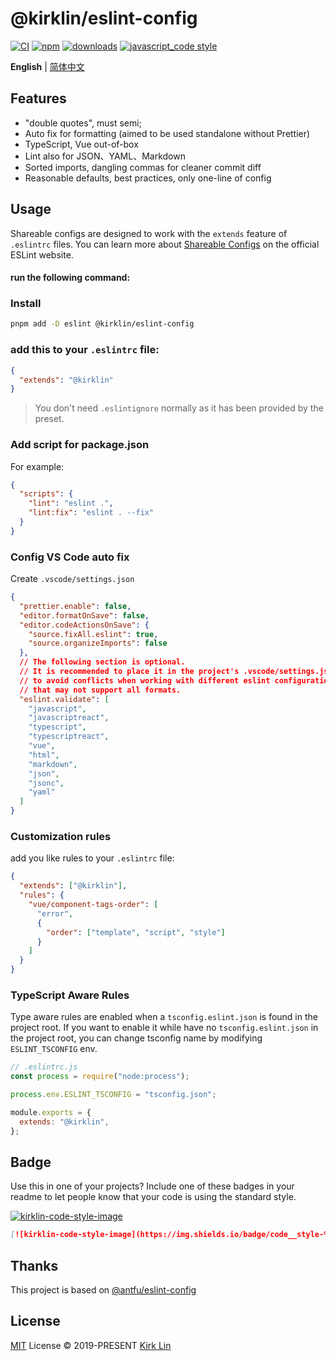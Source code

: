 # @kirklin/eslint-config

[![CI][ci-image]][ci-url] [![npm][npm-image]][npm-url] [![downloads][downloads-image]][downloads-url] [![javascript_code style][code-style-image]][code-style-url]

[ci-image]: https://github.com/kirklin/eslint-config/actions/workflows/release.yml/badge.svg?branch=master
[ci-url]: https://github.com/kirklin/eslint-config/actions/workflows/release.yml
[npm-image]: https://img.shields.io/npm/v/@kirklin/eslint-config.svg
[npm-url]: https://npmjs.org/package/@kirklin/eslint-config
[downloads-image]: https://img.shields.io/npm/dm/@kirklin/eslint-config.svg
[downloads-url]: https://npmjs.org/package/@kirklin/eslint-config
[code-style-image]: https://img.shields.io/badge/code__style-%40kirklin%2Feslint--config-brightgreen
[code-style-url]: https://github.com/kirklin/eslint-config/

<div align='left'>
<b>English</b> | <a href="README.zh-cn.md">简体中文</a>
<br>
</div>

## Features

- "double quotes", must semi;
- Auto fix for formatting (aimed to be used standalone without Prettier)
- TypeScript, Vue out-of-box
- Lint also for JSON、YAML、Markdown
- Sorted imports, dangling commas for cleaner commit diff
- Reasonable defaults, best practices, only one-line of config

## Usage

Shareable configs are designed to work with the `extends` feature of `.eslintrc` files.
You can learn more about
[Shareable Configs](http://eslint.org/docs/developer-guide/shareable-configs) on the
official ESLint website.

#### run the following command:

### Install

```bash
pnpm add -D eslint @kirklin/eslint-config
```

### add this to your `.eslintrc` file:

```json
{
  "extends": "@kirklin"
}
```

> You don't need `.eslintignore` normally as it has been provided by the preset.

### Add script for package.json

For example:

```json
{
  "scripts": {
    "lint": "eslint .",
    "lint:fix": "eslint . --fix"
  }
}
```

### Config VS Code auto fix

Create `.vscode/settings.json`

```json
{
  "prettier.enable": false,
  "editor.formatOnSave": false,
  "editor.codeActionsOnSave": {
    "source.fixAll.eslint": true,
    "source.organizeImports": false
  },
  // The following section is optional.
  // It is recommended to place it in the project's .vscode/settings.json file
  // to avoid conflicts when working with different eslint configurations
  // that may not support all formats.
  "eslint.validate": [
    "javascript",
    "javascriptreact",
    "typescript",
    "typescriptreact",
    "vue",
    "html",
    "markdown",
    "json",
    "jsonc",
    "yaml"
  ]
}
```

### Customization rules

add you like rules to your `.eslintrc` file:

```json
{
  "extends": ["@kirklin"],
  "rules": {
    "vue/component-tags-order": [
      "error",
      {
        "order": ["template", "script", "style"]
      }
    ]
  }
}
```

### TypeScript Aware Rules

Type aware rules are enabled when a `tsconfig.eslint.json` is found in the project root. If you want to enable it while have no `tsconfig.eslint.json` in the project root, you can change tsconfig name by modifying `ESLINT_TSCONFIG` env.

```js
// .eslintrc.js
const process = require("node:process");

process.env.ESLINT_TSCONFIG = "tsconfig.json";

module.exports = {
  extends: "@kirklin",
};
```

## Badge

Use this in one of your projects? Include one of these badges in your readme to
let people know that your code is using the standard style.

[![kirklin-code-style-image](https://img.shields.io/badge/code__style-%40kirklin%2Feslint--config-brightgreen)](https://github.com/kirklin/eslint-config/)

```markdown
[![kirklin-code-style-image](https://img.shields.io/badge/code__style-%40kirklin%2Feslint--config-brightgreen)](https://github.com/kirklin/eslint-config/)
```

[code-style-image]: https://img.shields.io/badge/code__style-%40kirklin%2Feslint--config-brightgreen
[code-style-url]: https://github.com/kirklin/eslint-config/

## Thanks

This project is based on [@antfu/eslint-config](https://github.com/antfu/eslint-config)

## License

[MIT](./LICENSE) License &copy; 2019-PRESENT [Kirk Lin](https://github.com/kirklin)
